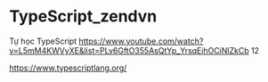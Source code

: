 # TypeScript_zendvn
Tự học TypeScript
https://www.youtube.com/watch?v=L5mM4KWVyXE&list=PLv6GftO355AsQtYp_YrsqEihOCiNlZkCb 12

https://www.typescriptlang.org/
